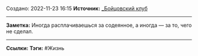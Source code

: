 Создано: 2022-11-23 16:15
**Источник:** [_Бойцовский клуб](_Бойцовский%20клуб.md)
***
**Заметка:**  Иногда расплачиваешься за содеянное, а иногда — за то, чего не сделал.
***
**Ссылки:** 
**Тэги:** #Жизнь


